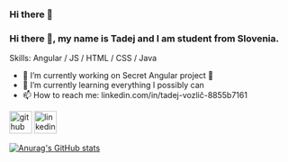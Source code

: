 ### Hi there 👋
### Hi there 👋, my name is Tadej and I am student from Slovenia.


Skills: Angular / JS / HTML / CSS / Java

- 🔭 I’m currently working on Secret Angular project 🤫 
- 🌱 I’m currently learning everything I possibly can 
- 📫 How to reach me: linkedin.com/in/tadej-vozlič-8855b7161 


[<img src='https://cdn.jsdelivr.net/npm/simple-icons@3.0.1/icons/github.svg' alt='github' height='40'>](https://github.com/tadejvozlic)  [<img src='https://cdn.jsdelivr.net/npm/simple-icons@3.0.1/icons/linkedin.svg' alt='linkedin' height='40'>](https://www.linkedin.com/in/linkedin.com/in/tadej-vozlič-8855b7161/)  

[![Anurag's GitHub stats](https://github-readme-stats.vercel.app/api?username=tadejvozlic)](https://github.com/anuraghazra/github-readme-stats)



